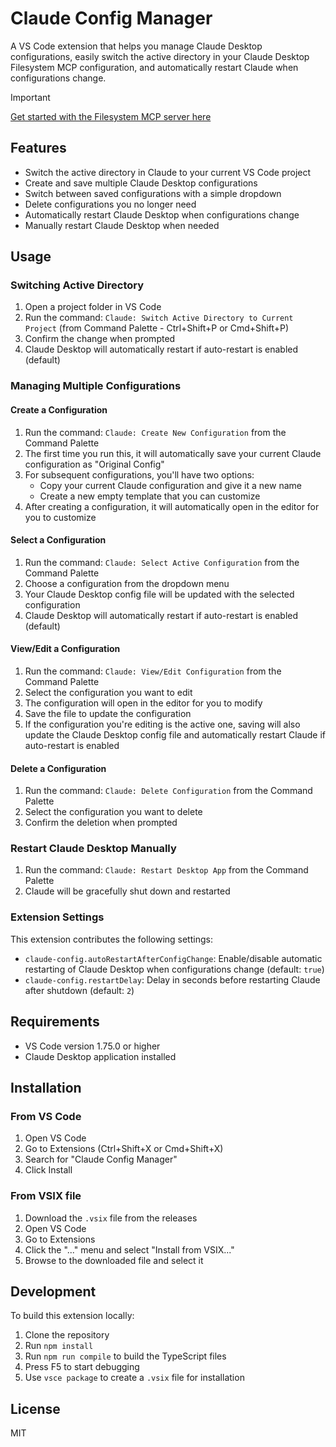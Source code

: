 # Claude Config Manager

A VS Code extension that helps you manage Claude Desktop configurations, easily switch the active directory in your Claude Desktop Filesystem MCP configuration, and automatically restart Claude when configurations change.

> [!IMPORTANT]
> [Get started with the Filesystem MCP server here](https://modelcontextprotocol.info/docs/quickstart/user/)

## Features

- Switch the active directory in Claude to your current VS Code project
- Create and save multiple Claude Desktop configurations
- Switch between saved configurations with a simple dropdown
- Delete configurations you no longer need
- Automatically restart Claude Desktop when configurations change
- Manually restart Claude Desktop when needed

## Usage

### Switching Active Directory

1. Open a project folder in VS Code
2. Run the command: `Claude: Switch Active Directory to Current Project` (from Command Palette - Ctrl+Shift+P or Cmd+Shift+P)
3. Confirm the change when prompted
4. Claude Desktop will automatically restart if auto-restart is enabled (default)

### Managing Multiple Configurations

#### Create a Configuration

1. Run the command: `Claude: Create New Configuration` from the Command Palette
2. The first time you run this, it will automatically save your current Claude configuration as "Original Config"
3. For subsequent configurations, you'll have two options:
   - Copy your current Claude configuration and give it a new name
   - Create a new empty template that you can customize
4. After creating a configuration, it will automatically open in the editor for you to customize

#### Select a Configuration

1. Run the command: `Claude: Select Active Configuration` from the Command Palette
2. Choose a configuration from the dropdown menu
3. Your Claude Desktop config file will be updated with the selected configuration
4. Claude Desktop will automatically restart if auto-restart is enabled (default)

#### View/Edit a Configuration

1. Run the command: `Claude: View/Edit Configuration` from the Command Palette
2. Select the configuration you want to edit
3. The configuration will open in the editor for you to modify
4. Save the file to update the configuration
5. If the configuration you're editing is the active one, saving will also update the Claude Desktop config file and automatically restart Claude if auto-restart is enabled

#### Delete a Configuration

1. Run the command: `Claude: Delete Configuration` from the Command Palette
2. Select the configuration you want to delete
3. Confirm the deletion when prompted

### Restart Claude Desktop Manually

1. Run the command: `Claude: Restart Desktop App` from the Command Palette
2. Claude will be gracefully shut down and restarted

### Extension Settings

This extension contributes the following settings:

* `claude-config.autoRestartAfterConfigChange`: Enable/disable automatic restarting of Claude Desktop when configurations change (default: `true`)
* `claude-config.restartDelay`: Delay in seconds before restarting Claude after shutdown (default: `2`)

## Requirements

- VS Code version 1.75.0 or higher
- Claude Desktop application installed

## Installation

### From VS Code

1. Open VS Code
2. Go to Extensions (Ctrl+Shift+X or Cmd+Shift+X)
3. Search for "Claude Config Manager"
4. Click Install

### From VSIX file

1. Download the `.vsix` file from the releases
2. Open VS Code
3. Go to Extensions
4. Click the "..." menu and select "Install from VSIX..."
5. Browse to the downloaded file and select it

## Development

To build this extension locally:

1. Clone the repository
2. Run `npm install`
3. Run `npm run compile` to build the TypeScript files
4. Press F5 to start debugging
5. Use `vsce package` to create a `.vsix` file for installation

## License

MIT
